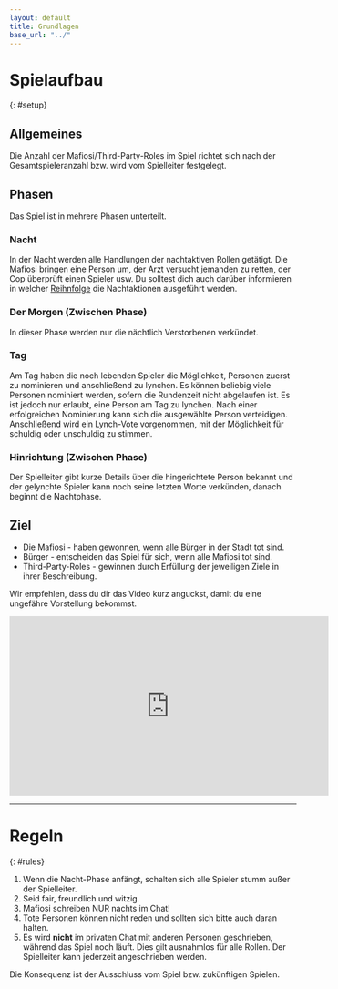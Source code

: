 ```yaml
---
layout: default
title: Grundlagen
base_url: "../"
---
```



# Spielaufbau
{: #setup}

## Allgemeines

Die Anzahl der Mafiosi/Third-Party-Roles im Spiel richtet sich nach der Gesamtspieleranzahl bzw. wird vom Spielleiter festgelegt.

## Phasen

Das Spiel ist in mehrere Phasen unterteilt.

### Nacht
In der Nacht werden alle Handlungen der nachtaktiven Rollen getätigt.
Die Mafiosi bringen eine Person um, der Arzt versucht jemanden zu retten,
der Cop überprüft einen Spieler usw.
Du solltest dich auch darüber informieren in welcher [Reihnfolge](http://yeti1337.github.io/Mafia-Night-Graphic/) die Nachtaktionen ausgeführt werden.

### Der Morgen (Zwischen Phase)
In dieser Phase werden nur die nächtlich Verstorbenen verkündet.

### Tag
Am Tag haben die noch lebenden Spieler die Möglichkeit, Personen zuerst zu nominieren und anschließend zu lynchen. Es können beliebig viele Personen nominiert werden, sofern die Rundenzeit nicht abgelaufen ist. Es ist jedoch nur erlaubt, eine Person am Tag zu lynchen. Nach einer erfolgreichen Nominierung kann sich die ausgewählte Person verteidigen. Anschließend wird ein Lynch-Vote vorgenommen, mit der Möglichkeit für schuldig oder unschuldig zu stimmen.

### Hinrichtung (Zwischen Phase)
Der Spielleiter gibt kurze Details über die hingerichtete Person bekannt und der gelynchte Spieler kann noch seine letzten Worte verkünden, danach beginnt die Nachtphase.

## Ziel

- Die Mafiosi - haben gewonnen, wenn alle Bürger in der Stadt tot sind.
- Bürger - entscheiden das Spiel für sich, wenn alle Mafiosi tot sind.
- Third-Party-Roles - gewinnen durch Erfüllung der jeweiligen Ziele in ihrer Beschreibung.


Wir empfehlen, dass du dir das Video kurz anguckst, damit du eine ungefähre Vorstellung bekommst.
<iframe width="560" height="315" src="https://www.youtube.com/embed/cj-O5BEFRak" frameborder="0" allowfullscreen></iframe>


---

# Regeln
{: #rules}

1. Wenn die Nacht-Phase anfängt, schalten sich alle Spieler stumm außer der Spielleiter.
2. Seid fair, freundlich und witzig.
3. Mafiosi schreiben NUR nachts im Chat! 
4. Tote Personen können nicht reden und sollten sich bitte auch daran halten.
5. Es wird **nicht** im privaten Chat mit anderen Personen geschrieben, während das Spiel noch läuft. Dies gilt ausnahmlos für alle Rollen. Der Spielleiter kann jederzeit angeschrieben werden.

Die Konsequenz ist der Ausschluss vom Spiel bzw. zukünftigen Spielen. 
